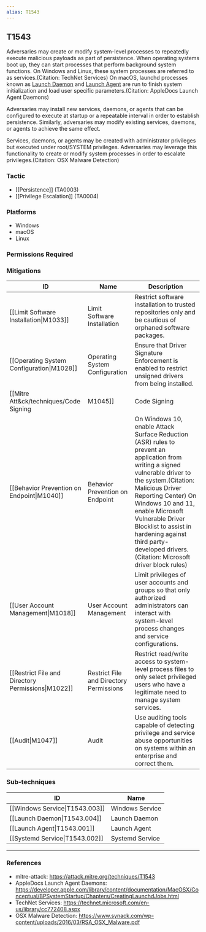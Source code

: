 ```yaml
---
alias: T1543
---
```


## T1543

Adversaries may create or modify system-level processes to repeatedly execute malicious payloads as part of persistence. When operating systems boot up, they can start processes that perform background system functions. On Windows and Linux, these system processes are referred to as services.(Citation: TechNet Services) On macOS, launchd processes known as [Launch Daemon](https://attack.mitre.org/techniques/T1543/004) and [Launch Agent](https://attack.mitre.org/techniques/T1543/001) are run to finish system initialization and load user specific parameters.(Citation: AppleDocs Launch Agent Daemons) 

Adversaries may install new services, daemons, or agents that can be configured to execute at startup or a repeatable interval in order to establish persistence. Similarly, adversaries may modify existing services, daemons, or agents to achieve the same effect.  

Services, daemons, or agents may be created with administrator privileges but executed under root/SYSTEM privileges. Adversaries may leverage this functionality to create or modify system processes in order to escalate privileges.(Citation: OSX Malware Detection)  


### Tactic
- [[Persistence]] (TA0003)
- [[Privilege Escalation]] (TA0004)

### Platforms
- Windows
- macOS
- Linux

### Permissions Required

### Mitigations

| ID | Name | Description |
| --- | --- | --- |
| [[Limit Software Installation\|M1033]] | Limit Software Installation | Restrict software installation to trusted repositories only and be cautious of orphaned software packages. |
| [[Operating System Configuration\|M1028]] | Operating System Configuration | Ensure that Driver Signature Enforcement is enabled to restrict unsigned drivers from being installed.  |
| [[Mitre Att&ck/techniques/Code Signing|M1045]] | Code Signing | Enforce registration and execution of only legitimately signed service drivers where possible. |
| [[Behavior Prevention on Endpoint\|M1040]] | Behavior Prevention on Endpoint | On Windows 10, enable Attack Surface Reduction (ASR) rules to prevent an application from writing a signed vulnerable driver to the system.(Citation: Malicious Driver Reporting Center) On Windows 10 and 11, enable Microsoft Vulnerable Driver Blocklist to assist in hardening against third party-developed drivers.(Citation: Microsoft driver block rules)   |
| [[User Account Management\|M1018]] | User Account Management | Limit privileges of user accounts and groups so that only authorized administrators can interact with system-level process changes and service configurations. |
| [[Restrict File and Directory Permissions\|M1022]] | Restrict File and Directory Permissions | Restrict read/write access to system-level process files to only select privileged users who have a legitimate need to manage system services. |
| [[Audit\|M1047]] | Audit | Use auditing tools capable of detecting privilege and service abuse opportunities on systems within an enterprise and correct them. |

### Sub-techniques

| ID | Name |
| --- | --- |
| [[Windows Service\|T1543.003]] | Windows Service |
| [[Launch Daemon\|T1543.004]] | Launch Daemon |
| [[Launch Agent\|T1543.001]] | Launch Agent |
| [[Systemd Service\|T1543.002]] | Systemd Service |


---
### References

- mitre-attack: https://attack.mitre.org/techniques/T1543
- AppleDocs Launch Agent Daemons: https://developer.apple.com/library/content/documentation/MacOSX/Conceptual/BPSystemStartup/Chapters/CreatingLaunchdJobs.html
- TechNet Services: https://technet.microsoft.com/en-us/library/cc772408.aspx
- OSX Malware Detection: https://www.synack.com/wp-content/uploads/2016/03/RSA_OSX_Malware.pdf
